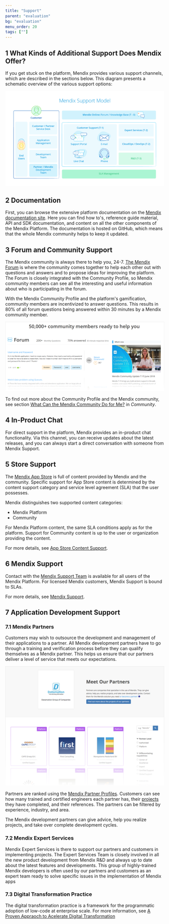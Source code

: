 ```yaml
---
title: "Support"
parent: "evaluation"
bg: "evaluation"
menu_order: 20
tags: [""]
---
```


## 1 What Kinds of Additional Support Does Mendix Offer?

If you get stuck on the platform, Mendix provides various support channels, which are described in the sections below. This diagram presents a schematic overview of the various support options:

![](attachments/support-model.png)

## 2 Documentation

First, you can browse the extensive platform documentation on the [Mendix documentation site](https://docs.mendix.com). Here you can find how to's, reference guide material, API and SDK documentation, and content on all the other components of the Mendix Platform. The documentation is hosted on GitHub, which means that the whole Mendix community helps to keep it updated.

## 3 Forum and Community Support

The Mendix community is always there to help you, 24-7. [The Mendix Forum](https://forum.mendixcloud.com/link/questions) is where the community comes together to help each other out with questions and answers and to propose ideas for improving the platform. The Forum is closely integrated with the Community Profile, so Mendix community members can see all the interesting and useful information about who is participating in the forum.

With the Mendix Community Profile and the platform's gamification, community members are incentivized to answer questions. This results in 80% of all forum questions being answered within 30 minutes by a Mendix community member.

![](attachments/forum.png)

To find out more about the Community Profile and the Mendix community, see section [What Can the Mendix Community Do for Me?](community#community-do-for-me) in *Community*.

## 4 In-Product Chat

For direct support in the platform, Mendix provides an in-product chat functionality. Via this channel, you can receive updates about the latest releases, and you can always start a direct conversation with someone from Mendix Support.

## 5 Store Support

The [Mendix App Store](https://appstore.home.mendix.com/index3.html) is full of content provided by Mendix and the community. Specific support for App Store content is determined by the content support category and service level agreement (SLA) that the user possesses.

Mendix distinguishes two supported content categories:

* Mendix Platform
* Community

For Mendix Platform content, the same SLA conditions apply as for the platform. Support for Community content is up to the user or organization providing the content.

For more details, see [App Store Content Support](https://docs.mendix.com/community/app-store/app-store-content-support).

## 6 Mendix Support

Contact with the [Mendix Support Team](http://support.mendix.com) is available for all users of the Mendix Platform. For licensed Mendix customers, Mendix Support is bound to SLAs.

For more details, see [Mendix Support](https://docs.mendix.com/howtogeneral/support/).

## 7 Application Development Support

### 7.1 Mendix Partners

Customers may wish to outsource the development and management of their applications to a partner. All Mendix development partners have to go through a training and verification process before they can qualify themselves as a Mendix partner. This helps us ensure that our partners deliver a level of service that meets our expectations.

![](attachments/partner-overview.png)

Partners are ranked using the [Mendix Partner Profiles](https://developer.mendixcloud.com/link/partneroverview). Customers can see how many trained and certified engineers each partner has, their [projects](https://developer.mendixcloud.com/link/customers) they have completed, and their references. The partners can be filtered by experience, industry, and area.

The Mendix development partners can give advice, help you realize projects, and take over complete development cycles.

### 7.2 Mendix Expert Services

Mendix Expert Services is there to support our partners and customers in implementing projects. The Expert Services Team is closely involved in all the new product development from Mendix R&D and always up to date about the latest features and developments. This group of highly-trained Mendix developers is often used by our partners and customers as an expert team ready to solve specific issues in the implementation of Mendix apps

### 7.3 Digital Transformation Practice

The digital transformation practice is a framework for the programmatic adoption of low-code at enterprise scale. For more information, see [A Proven Appraoch to Acelerate Digital Transformation](https://www.mendix.com/digital-transformation/)
